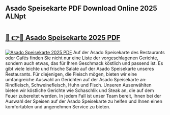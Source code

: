 ## Asado Speisekarte PDF Download Online 2025 ALNpt

# <h2><a href="http://gcd5jz.nevu.top/?p=Asado+Speisekarte">🔗 👉🔴 Asado Speisekarte 2025 PDF</a></h2>

[![Asado Speisekarte 2025 PDF](https://i.imgur.com/dBaPXMq.png)](http://gcd5jz.nevu.top/?p=Asado+Speisekarte)
Auf der Asado Speisekarte des Restaurants oder Cafés finden Sie nicht nur eine Liste der vorgeschlagenen Gerichte, sondern auch etwas, das für Ihren Geschmack köstlich und passend ist. Es gibt viele leichte und frische Salate auf der Asado Speisekarte unseres Restaurants. Für diejenigen, die Fleisch mögen, bieten wir eine umfangreiche Auswahl an Gerichten auf der Asado Speisekarte an: Rindfleisch, Schweinefleisch, Huhn und Fisch. Unseren Auserwählten bieten wir köstliche Gerichte wie Schaschlik und Steak an, die auf dem Feuer zubereitet werden. In jedem Fall ist unser Team bereit, Ihnen bei der Auswahl der Speisen auf der Asado Speisekarte zu helfen und Ihnen einen komfortablen und angenehmen Service zu bieten.
